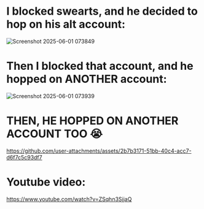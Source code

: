 # I blocked swearts, and he decided to hop on his alt account:
![Screenshot 2025-06-01 073849](https://github.com/user-attachments/assets/f7608a5d-94e1-4ec7-b7a1-a9939f4051a8)
# Then I blocked that account, and he hopped on ANOTHER account:
![Screenshot 2025-06-01 073939](https://github.com/user-attachments/assets/b37c9d87-36fb-4151-af90-15f53fa07eb3)
# THEN, HE HOPPED ON ANOTHER ACCOUNT TOO 😭
https://github.com/user-attachments/assets/2b7b3171-51bb-40c4-acc7-d6f7c5c93df7

# Youtube video:
https://www.youtube.com/watch?v=ZSqhn3SjjaQ
